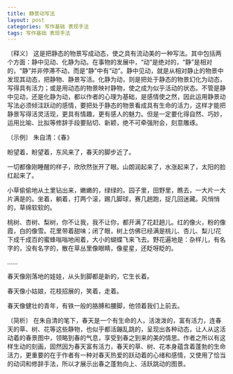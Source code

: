 ```yaml
---
title: 静景动写法
layout: post
categories: 写作基础 表现手法
tags: 写作基础 表现手法
---
```


〔释义〕 这是把静态的物景写成动态，使之具有流动美的一种写法。其中包括两个方面：静中见动、化静为动。在事物的发展中，“动”是绝对的，“静”是相对的，“静”并非停滞不动，而是“静”中有“动”。静中见动，就是从相对静止的物景中发现其动态，把静物、静景写活。化静为动，则是把处于静态的物景幻化为动态，写得具有活力；或是用动态的物景映衬静物，使之成为似乎活动的状态。不管是静中见动，还是化静为动，都以作者的心理为基础，是感情使之然，因此运用静景动写法必须倾注跃动的感情，要把处于静态的物景看成具有生命的活力，这样才能把静景写得活灵活现，更具有情趣，更有感人的魅力。但是一定要化得自然、巧妙，运用比喻、比拟等修辞手段要贴切、新颖，绝不可牵强附会，刻意雕琢。

〔示例〕 朱自清：《春》

盼望着，盼望着，东风来了，春天的脚步近了。

一切都像刚睡醒的样子，欣欣然张开了眼。山朗润起来了，水涨起来了，太阳的脸红起来了。

小草偷偷地从土里钻出来，嫩嫩的，绿绿的。园子里，田野里，瞧去，一大片一大片满是的。坐着，躺着，打两个滚，踢几脚球，赛几趟跑，捉几回迷藏。风悄悄的，草绵软软的。

桃树、杏树、梨树，你不让我，我不让你，都开满了花赶趟儿。红的像火，粉的像霞，白的像雪。花里带着甜味；闭了眼，树上仿佛已经满是桃儿、杏儿、梨儿!花下成千成百的蜜蜂嗡嗡地闹着，大小的蝴蝶飞来飞去。野花遍地是：杂样儿，有名字的，没有名字的，散在草丛里像眼睛，像星星，还眨呀眨的。

……

春天像刚落地的娃娃，从头到脚都是新的，它生长着。

春天像小姑娘，花枝招展的，笑着，走着。

春天像健壮的青年，有铁一般的胳膊和腰脚，他领着我们上前去。

〔简析〕 在朱自清的笔下，春天是一个有生命的人，活泼泼的，富有活力，连春天的草、树、花等这些静物，也似乎都活蹦乱跳的，呈现出各种动态，让人从这活动着的春景图中，领略到春的气息，享受到春之到来的美的情思。作者之所以有这样生动的刻画，固然因为春天富有活力，春天的草、树、花本身蕴含着蓬勃的生命活力，更重要的在于作者有一种对春天热爱的跃动着的心绪和感情，又使用了恰当的动词和修辞手法，所以才展示出春之蓬勃向上、活跃跳动的图景。 